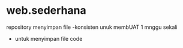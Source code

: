 # web.sederhana
repository menyimpan file
-konsisten unuk membUAT 1 mnggu sekali 
- untuk menyimpan file code 
